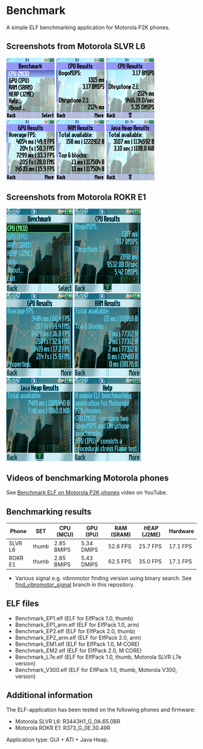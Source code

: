Benchmark
=========

A simple ELF benchmarking application for Motorola P2K phones.

## Screenshots from Motorola SLVR L6

![Screenshot of Benchmark from Motorola L6 1](../images/Screenshot_Benchmark_L6_1.png) ![Screenshot of Benchmark from Motorola L6 2](../images/Screenshot_Benchmark_L6_2.png) ![Screenshot of Benchmark from Motorola L6 3](../images/Screenshot_Benchmark_L6_3.png) ![Screenshot of Benchmark from Motorola L6 4](../images/Screenshot_Benchmark_L6_4.png) ![Screenshot of Benchmark from Motorola L6 5](../images/Screenshot_Benchmark_L6_5.png) ![Screenshot of Benchmark from Motorola L6 6](../images/Screenshot_Benchmark_L6_6.png)

## Screenshots from Motorola ROKR E1

![Screenshot of Benchmark from Motorola E1 1](../images/Screenshot_Benchmark_E1_1.png) ![Screenshot of Benchmark from Motorola E1 2](../images/Screenshot_Benchmark_E1_2.png) ![Screenshot of Benchmark from Motorola E1 3](../images/Screenshot_Benchmark_E1_3.png) ![Screenshot of Benchmark from Motorola E1 4](../images/Screenshot_Benchmark_E1_4.png) ![Screenshot of Benchmark from Motorola E1 5](../images/Screenshot_Benchmark_E1_5.png) ![Screenshot of Benchmark from Motorola E1 6](../images/Screenshot_Benchmark_E1_6.png)

## Videos of benchmarking Motorola phones

See [Benchmark ELF on Motorola P2K phones](https://www.youtube.com/TODO) video on YouTube.

## Benchmarking results

| Phone    | SET    | CPU (MCU)               | GPU (IPU)                      | RAM (SRAM)                            | HEAP (J2ME)          | Hardware                                                              |
| ---      | ---    | ---                     | ---                            | ---                                   | ---                  | ---                                                                   |
| SLVR L6  | thumb  | 2.85 BMIPS | 5.34 DMIPS | 52.6 FPS | 25.7 FPS | 17.1 FPS | 158 ms - 1222912 B | 12 ms - 117504 B | 3.7 sec | 1108.0 KiB | 128x160 cSTN @ 51 Hz, Neptune LTE @ 52 MHz, 8 MB RAM, 256 KB iRAM     |
| ROKR E1  | thumb  | 2.85 BMIPS | 5.43 DMIPS | 62.5 FPS | 35.0 FPS | 17.1 FPS | 30 ms - 505088 B   | 3 ms 77312 B     | 6.9 sec | 1060.0 KiB | 176x220 TFT @ 60 Hz, Neptune LTE @ 52 MHz, 8 MB RAM, 256 KB iRAM      |


* Various signal e.g. vibromotor finding version using binary search. See [find_vibromotor_signal](https://github.com/EXL/P2kElfs/tree/find_vibromotor_signal) branch in this repository.

## ELF files

* Benchmark_EP1.elf (ELF for ElfPack 1.0, thumb)
* Benchmark_EP1_arm.elf (ELF for ElfPack 1.0, arm)
* Benchmark_EP2.elf (ELF for ElfPack 2.0, thumb)
* Benchmark_EP2_arm.elf (ELF for ElfPack 2.0, arm)
* Benchmark_EM1.elf (ELF for ElfPack 1.0, M·CORE)
* Benchmark_EM2.elf (ELF for ElfPack 2.0, M·CORE)
* Benchmark_L7e.elf (ELF for ElfPack 1.0, thumb, Motorola SLVR L7e version)
* Benchmark_V300.elf (ELF for ElfPack 1.0, thumb, Motorola V300, version)

## Additional information

The ELF-application has been tested on the following phones and firmware:

* Motorola SLVR L6: R3443H1_G_0A.65.0BR
* Motorola ROKR E1: R373_G_0E.30.49R

Application type: GUI + ATI + Java Heap.
